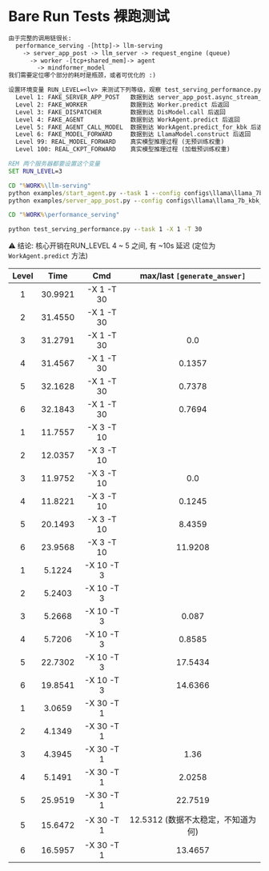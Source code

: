 # Bare Run Tests 裸跑测试

```txt
由于完整的调用链很长:
  performance_serving -[http]-> llm-serving
    -> server_app_post -> llm_server -> request_engine (queue)
      -> worker -[tcp+shared_mem]-> agent
        -> mindformer_model
我们需要定位哪个部分的耗时是瓶颈，或者可优化的 :)

设置环境变量 RUN_LEVEL=<lv> 来测试下列等级，观察 test_serving_performance.py 测试脚本给出的端到端总时长 Exec Time
  Level 1: FAKE_SERVER_APP_POST   数据到达 server_app_post.async_stream_generator 后返回
  Level 2: FAKE_WORKER            数据到达 Worker.predict 后返回
  Level 3: FAKE_DISPATCHER        数据到达 DisModel.call 后返回
  Level 4: FAKE_AGENT             数据到达 WorkAgent.predict 后返回
  Level 5: FAKE_AGENT_CALL_MODEL  数据到达 WorkAgent.predict_for_kbk 后返回   <- 默认等级
  Level 6: FAKE_MODEL_FORWARD     数据到达 LlamaModel.construct 后返回        <- 本地 CPU 环境能跑
  Level 99: REAL_MODEL_FORWARD    真实模型推理过程 (无预训练权重)              <- 本地 CPU 环境跑不起来
  Level 100: REAL_CKPT_FORWARD    真实模型推理过程 (加载预训练权重)
```

```bat
REM 两个服务器都要设置这个变量
SET RUN_LEVEL=3

CD "%WORK%\llm-serving"
python examples/start_agent.py --task 1 --config configs\llama\llama_7b_kbk_pa_dyn_debug.yaml
python examples/server_app_post.py --config configs\llama\llama_7b_kbk_pa_dyn_debug.yaml

CD "%WORK%\performance_serving"

python test_serving_performance.py --task 1 -X 1 -T 30
```

⚠ 结论: 核心开销在RUN_LEVEL 4 ~ 5 之间, 有 ~10s 延迟 (定位为 `WorkAgent.predict` 方法)

| Level | Time | Cmd | max/last `[generate_answer]` |
| :-: | :-: | :-: | :-: |
| 1 | 30.9921 | -X 1 -T 30 | |
| 2 | 31.4550 | -X 1 -T 30 | |
| 3 | 31.2791 | -X 1 -T 30 |  0.0    |
| 4 | 31.4567 | -X 1 -T 30 |  0.1357 |
| 5 | 32.1628 | -X 1 -T 30 |  0.7378 |
| 6 | 32.1843 | -X 1 -T 30 |  0.7694 |
| 1 | 11.7557 | -X 3 -T 10 | |
| 2 | 12.0357 | -X 3 -T 10 | |
| 3 | 11.9752 | -X 3 -T 10 |  0.0    |
| 4 | 11.8221 | -X 3 -T 10 |  0.1245 |
| 5 | 20.1493 | -X 3 -T 10 |  8.4359 |
| 6 | 23.9568 | -X 3 -T 10 | 11.9208 |
| 1 |  5.1224 | -X 10 -T 3 | |
| 2 |  5.2403 | -X 10 -T 3 | |
| 3 |  5.2668 | -X 10 -T 3 |  0.087  |
| 4 |  5.7206 | -X 10 -T 3 |  0.8585 |
| 5 | 22.7302 | -X 10 -T 3 | 17.5434 |
| 6 | 19.8541 | -X 10 -T 3 | 14.6366 |
| 1 |  3.0659 | -X 30 -T 1 | |
| 2 |  4.1349 | -X 30 -T 1 | |
| 3 |  4.3945 | -X 30 -T 1 |  1.36   |
| 4 |  5.1491 | -X 30 -T 1 |  2.0258 |
| 5 | 25.9519 | -X 30 -T 1 | 22.7519 |
| 5 | 15.6472 | -X 30 -T 1 | 12.5312 (数据不太稳定，不知道为何) |
| 6 | 16.5957 | -X 30 -T 1 | 13.4657 |
